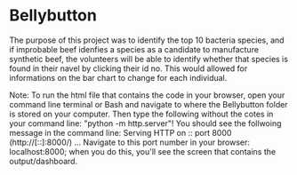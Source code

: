 # Bellybutton

The purpose of this project was to identify the top 10 bacteria species, 
and if improbable beef idenfies a species as a candidate to manufacture synthetic beef,
the volunteers will be able to identify whether that species is found in their navel 
by clicking their id no. This would allowed for informations on the bar chart to change 
for each individual.


Note: To run the html file that contains the code in your browser, open your command line terminal or 
Bash and navigate to where the Bellybutton folder is stored on your computer. Then type the 
following without the cotes in your command line: "python -m http.server"! You should see the follwoing 
message in the command line: Serving HTTP on :: port 8000 (http://[::]:8000/) ... 
Navigate to this port number in your browser: localhost:8000; when you do this, you'll see the screen
that contains the output/dashboard.

